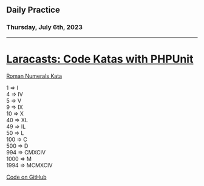 ## Daily Practice
### Thursday, July 6th, 2023
---


# [Laracasts: Code Katas with PHPUnit](https://laracasts.com/series/code-katas-with-phpunit)  

[Roman Numerals Kata](https://laracasts.com/series/code-katas-with-phpunit/episodes/4)  

1    => I  
4    => IV  
5    => V  
9    => IX  
10   => X  
40   => XL  
49   => IL  
50   => L  
100  => C  
500  => D  
994  => CMXCIV  
1000 => M  
1994 => MCMXCIV  

[Code on GitHub](https://github.com/djknox/kata/blob/main/src/RomanNumerals.php)